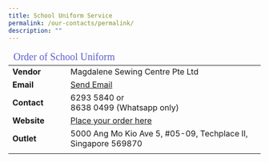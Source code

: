 ```yaml
---
title: School Uniform Service
permalink: /our-contacts/permalink/
description: ""
---
```

<table>
	<thead>
		<tr><td style="font-family:impact; font-size:20px; color:rgb(94,94,207)" colspan="3">Order of School Uniform</td></tr>
	</thead>
	<tbody>
		<tr>
			<td width=100 style="font-weight:bold">Vendor</td>
			<td>Magdalene Sewing Centre Pte Ltd</td>
		</tr>
		<tr>
			<td style="font-weight:bold">Email</td>
			<td><a target="_blank" href="mailto:info@magdalene.com.sg">Send Email</a></td>
		</tr>
		<tr>
			<td style="font-weight:bold">Contact</td>
			<td>6293 5840 or <br>8638 0499 (Whatsapp only)</td>
		</tr>
		<tr>
			<td style="font-weight:bold">Website</td>
			<td><a href="https://www.magdalene.com.sg" target="_blank">Place your order here</td>
		</tr>
		<tr>
			<td style="font-weight:bold">Outlet</td>
			<td>5000 Ang Mo Kio Ave 5, #05-09, Techplace II, Singapore 569870</td>
		<tr><td></td></tr>
	</tbody>
</table>